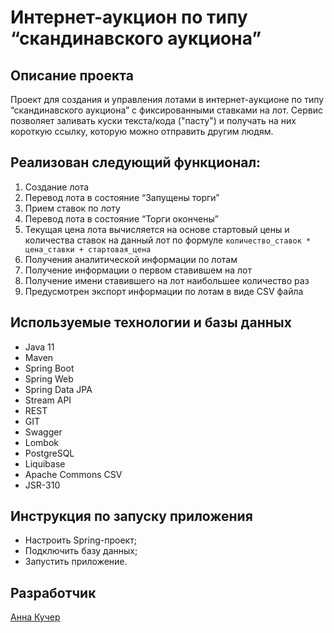 # Интернет-аукцион по типу “скандинавского аукциона”
## Описание проекта
Проект для создания и управления лотами в интернет-аукционе по типу “скандинавского аукциона” с фиксированными ставками на лот.
Сервис позволяет заливать куски текста/кода ("пасту") и получать на них короткую ссылку, которую можно отправить другим людям.
## Реализован следующий функционал:
1. Создание лота
2. Перевод лота в состояние “Запущены торги”
3. Прием ставок по лоту
4. Перевод лота в состояние “Торги окончены”
5. Текущая цена лота вычисляется на основе стартовый цены и количества ставок на данный лот по формуле `количество_ставок * цена_ставки + стартовая_цена`
6. Получения аналитической информации по лотам
7. Получение информации о первом ставившем на лот
8. Получение имени ставившего на лот наибольшее количество раз
9. Предусмотрен экспорт информации по лотам в виде CSV файла
## Используемые технологии и базы данных
* Java 11
* Maven
* Spring Boot
* Spring Web
* Spring Data JPA
* Stream API
* REST
* GIT
* Swagger
* Lombok
* PostgreSQL
* Liquibase
* Apache Commons CSV
* JSR-310
## Инструкция по запуску приложения
* Настроить Spring-проект;
* Подключить базу данных;
* Запустить приложение.
## Разработчик
[Анна Кучер](https://github.com/Rexth-ru)
